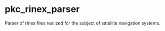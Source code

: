 # pkc_rinex_parser

Parser of rinex files realized for the subject of satellite navigation systems.
